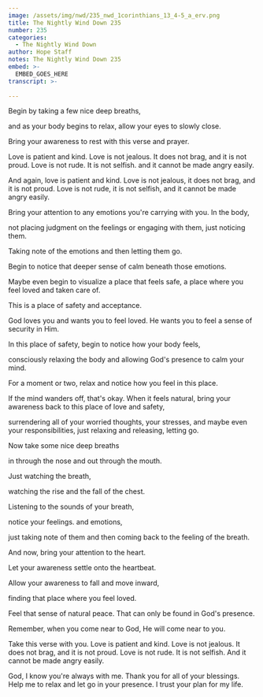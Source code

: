 ```yaml
---
image: /assets/img/nwd/235_nwd_1corinthians_13_4-5_a_erv.png
title: The Nightly Wind Down 235
number: 235
categories:
  - The Nightly Wind Down
author: Hope Staff
notes: The Nightly Wind Down 235
embed: >-
  EMBED_GOES_HERE
transcript: >-
  
---
```

Begin by taking a few nice deep breaths,

and as your body begins to relax, allow your eyes to slowly close.

Bring your awareness to rest with this verse and prayer.

Love is patient and kind. Love is not jealous. It does not brag, and it is not proud. Love is not rude. It is not selfish. and it cannot be made angry easily.

And again, love is patient and kind. Love is not jealous, it does not brag, and it is not proud. Love is not rude, it is not selfish, and it cannot be made angry easily.

Bring your attention to any emotions you're carrying with you. In the body,

not placing judgment on the feelings or engaging with them, just noticing them.

Taking note of the emotions and then letting them go.

Begin to notice that deeper sense of calm beneath those emotions.

Maybe even begin to visualize a place that feels safe, a place where you feel loved and taken care of.

This is a place of safety and acceptance.

God loves you and wants you to feel loved. He wants you to feel a sense of security in Him.

In this place of safety, begin to notice how your body feels,

consciously relaxing the body and allowing God's presence to calm your mind.

For a moment or two, relax and notice how you feel in this place.

If the mind wanders off, that's okay. When it feels natural, bring your awareness back to this place of love and safety,

surrendering all of your worried thoughts, your stresses, and maybe even your responsibilities, just relaxing and releasing, letting go.

Now take some nice deep breaths

in through the nose and out through the mouth.

Just watching the breath,

watching the rise and the fall of the chest.

Listening to the sounds of your breath,

notice your feelings. and emotions,

just taking note of them and then coming back to the feeling of the breath.

And now, bring your attention to the heart.

Let your awareness settle onto the heartbeat.

Allow your awareness to fall and move inward,

finding that place where you feel loved.

Feel that sense of natural peace. That can only be found in God's presence.

Remember, when you come near to God, He will come near to you.

Take this verse with you. Love is patient and kind. Love is not jealous. It does not brag, and it is not proud. Love is not rude. It is not selfish. And it cannot be made angry easily.

God, I know you're always with me. Thank you for all of your blessings. Help me to relax and let go in your presence. I trust your plan for my life.

